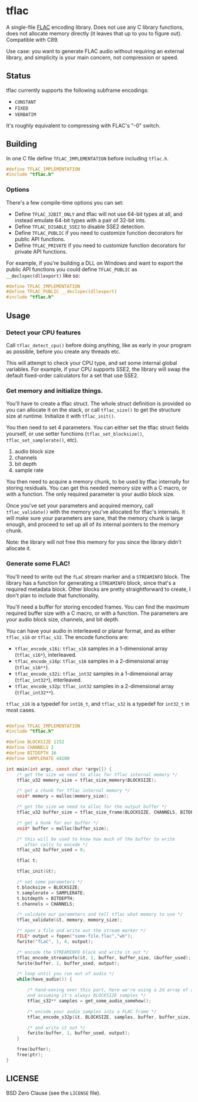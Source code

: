 # tflac

A single-file [FLAC](https://xiph.org/flac/) encoding library. Does not
use any C library functions, does not allocate memory directly (it leaves
that up to you to figure out). Compatible with C89.

Use case: you want to generate FLAC audio without requiring an external
library, and simplicity is your main concern, not compression or speed.

## Status

tflac currently supports the following subframe encodings:

* `CONSTANT`
* `FIXED`
* `VERBATIM`

It's roughly equivalent to compressing with FLAC's "-0" switch.

## Building

In one C file define `TFLAC_IMPLEMENTATION` before including `tflac.h`.

```c
#define TFLAC_IMPLEMENTATION
#include "tflac.h"
```

### Options

There's a few compile-time options you can set:

* Define `TFLAC_32BIT_ONLY` and tflac will not use 64-bit types at all,
and instead emulate 64-bit types with a pair of 32-bit ints.
* Define `TFLAC_DISABLE_SSE2` to disable SSE2 detection.
* Define `TFLAC_PUBLIC` if you need to customize function decorators
for public API functions.
* Define `TFLAC_PRIVATE` if you need to customize function decorators
for private API functions.

For example, if you're building a DLL on Windows and want to export
the public API functions you could define `TFLAC_PUBLIC` as
`__declspec(dllexport)` like so:

```c
#define TFLAC_IMPLEMENTATION
#define TFLAC_PUBLIC __declspec(dllexport)
#include "tflac.h"
```

## Usage

### Detect your CPU features

Call `tflac_detect_cpu()` before doing anything, like as early in your
program as possible, before you create any threads etc.

This will attempt to check your CPU type, and set some internal
global variables. For example, if your CPU supports SSE2, the library
will swap the default fixed-order calculators for a set that use
SSE2.

### Get memory and initialize things.

You'll have to create a tflac struct. The whole struct definition is
provided so you can allocate it on the stack, or call `tflac_size()`
to get the structure size at runtime. Initialize it with `tflac_init()`.

You then need to set 4 parameters. You can either set the tflac struct fields
yourself, or use setter functions (`tflac_set_blocksize()`,
`tflac_set_samplerate()`, etc).

1. audio block size
2. channels
3. bit depth
4. sample rate

You then need to acquire a memory chunk, to be used by tflac internally
for storing residuals. You can get this needed memory size with a C
macro, or with a function. The only required parameter is your audio block
size.

Once you've set your parameters and acquired memory, call `tflac_validate()`
with the memory you've allocated for tflac's internals. It will make sure
your parameters are sane, that the memory chunk is large enough, and
proceed to set up all of its internal pointers to the memory chunk.

Note: the library will not free this memory for you since the library
didn't allocate it.

### Generate some FLAC!

You'll need to write out the `fLaC` stream marker and a `STREAMINFO` block.
The library has a function for generating a `STREAMINFO` block, since
that's a required metadata block. Other blocks are pretty straightforward
to create, I don't plan to include that functionality.

You'll need a buffer for storing encoded frames. You can find the maximum
required buffer size with a C macro, or with a function. The parameters
are your audio block size, channels, and bit depth.

You can have your audio in interleaved or planar format, and as either
`tflac_s16` or `tflac_s32`. The encode functions are:

* `tflac_encode_s16i`: `tflac_s16` samples in a 1-dimensional array (`tflac_s16*`), interleaved.
* `tflac_encode_s16p`: `tflac_s16` samples in a 2-dimensional array (`tflac_s16**`).
* `tflac_encode_s32i`: `tflac_int32` samples in a 1-dimensional array (`tflac_int32*`), interleaved.
* `tflac_encode_s32p`: `tflac_int32` samples in a 2-dimensional array (`tflac_int32**`).

`tflac_s16` is a typedef for `int16_t`, and `tflac_s32` is a typedef for `int32_t`
in most cases.

```C

#define TFLAC_IMPLEMENTATION
#include "tflac.h"

#define BLOCKSIZE 1152
#define CHANNELS 2
#define BITDEPTH 16
#define SAMPLERATE 44100

int main(int argc, const char *argv[]) {
    /* get the size we need to alloc for tflac internal memory */
    tflac_u32 memory_size = tflac_size_memory(BLOCKSIZE);

    /* get a chunk for tflac internal memory */
    void* memory = malloc(memory_size);

    /* get the size we need to alloc for the output buffer */
    tflac_u32 buffer_size = tflac_size_frame(BLOCKSIZE, CHANNELS, BITDEPTH);

    /* get a hunk for our buffer */
    void* buffer = malloc(buffer_size);

    /* this will be used to know how much of the buffer to write
       after calls to encode */
    tflac_u32 buffer_used = 0;

    tflac t;

    tflac_init(&t);

    /* set some parameters */
    t.blocksize = BLOCKSIZE;
    t.samplerate = SAMPLERATE;
    t.bitdepth = BITDEPTH;
    t.channels = CHANNELS;

    /* validate our parameters and tell tflac what memory to use */
    tflac_validate(&t, memory, memory_size);

    /* open a file and write out the stream marker */
    FILE* output = fopen("some-file.flac","wb");
    fwrite("fLaC", 1, 4, output);

    /* encode the STREAMINFO block and write it out */
    tflac_encode_streaminfo(&t, 1, buffer, buffer_size, &buffer_used);
    fwrite(buffer, 1, buffer_used, output);

    /* loop until you run out of audio */
    while(have_audio()) {

        /* hand-waving over this part, here we're using a 2d array of audio samples
        and assuming it's always BLOCKSIZE samples */
        tflac_s32** samples = get_some_audio_somehow();

        /* encode your audio samples into a FLAC frame */
        tflac_encode_s32p(&t, BLOCKSIZE, samples, buffer, buffer_size, &buffer_used);

        /* and write it out */
        fwrite(buffer, 1, buffer_used, output);
    }

    free(buffer);
    free(ptr);
}
```


## LICENSE

BSD Zero Clause (see the `LICENSE` file).

